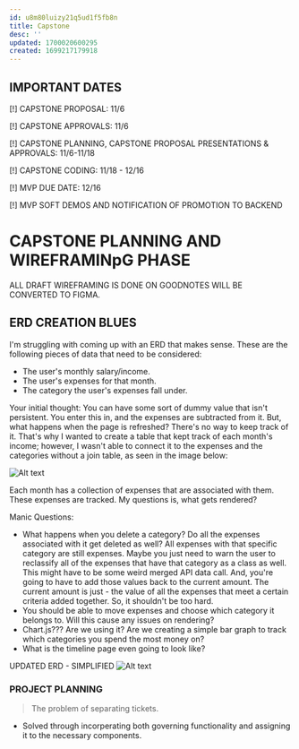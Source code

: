 ```yaml
---
id: u8m80luizy21q5ud1f5fb8n
title: Capstone
desc: ''
updated: 1700020600295
created: 1699217179918
---
```

## IMPORTANT DATES
[!] CAPSTONE PROPOSAL: 11/6

[!] CAPSTONE APPROVALS: 11/6

[!] CAPSTONE PLANNING, CAPSTONE PROPOSAL PRESENTATIONS & APPROVALS: 11/6-11/18

[!] CAPSTONE CODING: 11/18 - 12/16

[!] MVP DUE DATE: 12/16

[!] MVP SOFT DEMOS AND NOTIFICATION OF PROMOTION TO BACKEND

# CAPSTONE PLANNING AND WIREFRAMINpG PHASE

ALL DRAFT WIREFRAMING IS DONE ON GOODNOTES WILL BE CONVERTED TO FIGMA.

## ERD CREATION BLUES

I'm struggling with coming up with an ERD that makes sense. These are the following pieces of data that need to be considered:
- The user's monthly salary/income.
- The user's expenses for that month.
- The category the user's expenses fall under.

Your initial thought: You can have some sort of dummy value that isn't persistent. You enter this in, and the expenses are subtracted from it. But, what happens when the page is refreshed? There's no way to keep track of it. That's why I wanted to create a table that kept track of each month's income; however, I wasn't able to connect it to the expenses and the categories without a join table, as seen in the image below:

![Alt text](image-22.png)

Each month has a collection of expenses that are associated with them. These expenses are tracked. My questions is, what gets rendered? 

Manic Questions: 
- What happens when you delete a category? Do all the expenses associated with it get deleted as well? All expenses with that specific category are still expenses. Maybe you just need to warn the user to reclassify all of the expenses that have that category as a class as well. This might have to be some weird merged API data call. And, you're going to have to add those values back to the current amount. The current amount is just - the value of all the expenses that meet a certain criteria added together. So, it shouldn't be too hard. 
- You should be able to move expenses and choose which category it belongs to. Will this cause any issues on rendering?
- Chart.js??? Are we using it? Are we creating a simple bar graph to track which categories you spend the most money on?
- What is the timeline page even going to look like?

UPDATED ERD - SIMPLIFIED
![Alt text](image-23.png)

### PROJECT PLANNING
> The problem of separating tickets.

- Solved through incorperating both governing functionality and assigning it to the necessary components.
